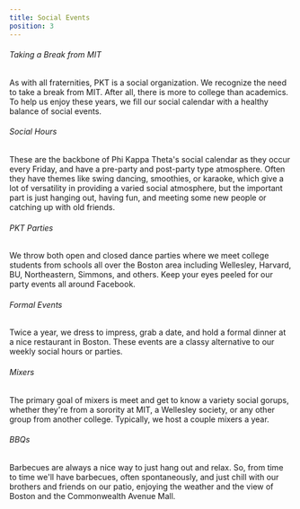 ```yaml
---
title: Social Events
position: 3
---
```

###### Taking a Break from MIT

As with all fraternities, PKT is a social organization. We recognize the need to take a break from MIT. After all, there is more to college than academics. To help us enjoy these years, we fill our social calendar with a healthy balance of social events.

###### Social Hours

These are the backbone of Phi Kappa Theta's social calendar as they occur every Friday, and have a pre-party and post-party type atmosphere. Often they have themes like swing dancing, smoothies, or karaoke, which give a lot of versatility in providing a varied social atmosphere, but the important part is just hanging out, having fun, and meeting some new people or catching up with old friends.

###### PKT Parties

We throw both open and closed dance parties where we meet college students from schools all over the Boston area including Wellesley, Harvard, BU, Northeastern, Simmons, and others. Keep your eyes peeled for our party events all around Facebook.

###### Formal Events

Twice a year, we dress to impress, grab a date, and hold a formal dinner at a nice restaurant in Boston. These events are a classy alternative to our weekly social hours or parties.

###### Mixers

The primary goal of mixers is meet and get to know a variety social gorups, whether they're from a sorority at MIT, a Wellesley society, or any other group from another college. Typically, we host a couple mixers a year.

###### BBQs

Barbecues are always a nice way to just hang out and relax. So, from time to time we'll have barbecues, often spontaneously, and just chill with our brothers and friends on our patio, enjoying the weather and the view of Boston and the Commonwealth Avenue Mall.
